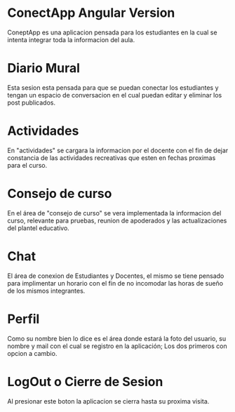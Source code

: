 # ConectApp Angular Version

ConeptApp es una aplicacion pensada para los estudiantes en la cual se intenta integrar toda la informacion del aula.

# Diario Mural

Esta sesion esta pensada para que se puedan conectar los estudiantes y tengan un espacio de conversacion en el cual puedan editar y eliminar los post publicados.

# Actividades

En "actividades" se cargara la informacion por el docente con el fin de dejar constancia de las actividades recreativas que esten en fechas proximas para el curso.

# Consejo de curso
En el área de "consejo de curso" se vera implementada la informacion del curso, relevante para pruebas, reunion de apoderados y las actualizaciones del  plantel educativo.

# Chat 

El área de conexion de Estudiantes y Docentes, el mismo se tiene pensado para implimentar un horario con el fin de no incomodar las horas de sueño de los mismos integrantes.

# Perfil

Como su nombre bien lo dice es el área donde estará la foto del usuario, su nombre y mail con el cual se registro en la aplicación; Los dos primeros con opcion a cambio.

# LogOut o Cierre de Sesion

Al presionar este boton la aplicacion se cierra hasta su proxima visita.